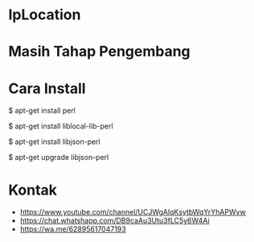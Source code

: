 # IpLocation

# Masih Tahap Pengembang 
# Cara Install
  $ apt-get install perl
  
  $ apt-get install liblocal-lib-perl

  $ apt-get install libjson-perl

  $ apt-get upgrade libjson-perl
  
  
  # Kontak
  
 - https://www.youtube.com/channel/UCJWgAlqKsytbWqYrYhAPWvw
 - https://chat.whatshapp.com/DB9caAu3Utu3fLC5y6W4Ai
 - https://wa.me/62895617047193

